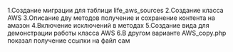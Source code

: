 1.Создание миграции для таблици life_aws_sources
2.Создание класса AWS
3.Описание дву методов получение и сохранение контента на амазон
4.Включение исключений в методах
5.Создание вида для демонстрации работы класса AWS
6.В другом варианте AWS_copy.php показал получение ссылки на файл сам
